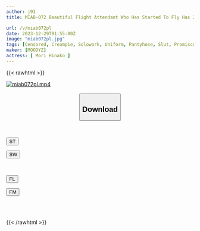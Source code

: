 ```yaml
---
author: j91
title: MIAB-072 Beautiful Flight Attendant Who Has Started To Fly Has 29 Creampie Trips With A Local Cock. After The Flight, Her Wet Pantyhose Legs And Hips Are Shaking And Her Sexual Intercourse Is Hinako Mori.

url: /v/miab072pl
date: 2023-12-29T01:55:00Z
image: "miab072pl.jpg"
tags: [Censored, Creampie, Solowork, Uniform, Pantyhose, Slut, Promiscuity	]
maker: [MOODYZ]
actress: [ Mori Hinako ]
---
```



{{< rawhtml >}}

<div class="video" data-videoid="3B9orbObQ7hAvo">
    <a href="javascript:;">
        <img src="/v/miab072pl/miab072pl.jpg" width="WIDTH" height="HEIGHT" alt="miab072pl.mp4" loading="lazy">
    </a>
</div>

<script type="text/javascript" src="https://j91.asia/asset/on-demand-st.js"></script>

<br>
  <link rel="stylesheet" href="https://j91.asia/asset/bs5.css">
  
  <center>
  <button class="btn btn-primary" type="button" data-bs-toggle="collapse" data-bs-target=".multi-collapse" aria-expanded="false" aria-controls="multiCollapseExample1 multiCollapseExample2"><h2>Download</h2></button></center>
</p>
<div class="row">
  <div class="col">
    <div class="collapse multi-collapse" id="multiCollapseExample1">
      <div class="card card-body">
	      	      <br>
<div class="buttons">  
<p><a href="https://streamtape.to/v/3B9orbObQ7hAvo" target="_blank"><button class="btn-hover color-3"><i class="fa fa-download"></i> ST</button></a></p>
<p><a href="https://flaswish.com/hi4hvw4o1eso" target="_blank"><button class="btn-hover color-2"><i class="fa fa-download"></i> SW</button></a></p></div>
    </div>
  </div>
</div>
  <div class="col">
    <div class="collapse multi-collapse" id="multiCollapseExample2">
      <div class="card card-body">
	      <br>
<div class="buttons">
<p><a href="https://filelions.site/f/z9m1s34q3wxs" target="_blank"><button class="btn-hover color-9"><i class="fa fa-download"></i> FL</button></a></p>
<p><a href="https://filemoon.sx/d/y9f9972mh6z5" target="_blank"><button class="btn-hover color-8"><i class="fa fa-download"></i> FM</button></a></p></div>
<br><br>
      </div>
    </div>
  </div>
</div>

{{< /rawhtml >}}